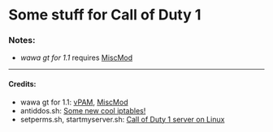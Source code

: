 # Some stuff for Call of Duty 1
### Notes:
- *wawa gt for 1.1* requires [MiscMod](https://cod.pm/guide/d0da8d/installing-and-configuring-codam-miscmod)
___
#### Credits:
- wawa gt for 1.1: [vPAM](https://github.com/v-cod/vPAM), [MiscMod](https://github.com/cato-a/CoDaM_MiscMod)
- antiddos.sh: [Some new cool iptables!](http://icculus.org/pipermail/cod/2012-March/016004.html)
- setperms.sh, startmyserver.sh: [Call of Duty 1 server on Linux](https://cod.pm/guide/a7a40b/call-of-duty-1-server-on-linux-installing-and-configuring)
